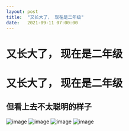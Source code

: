 ```yaml
---
layout: post
title:  "又长大了， 现在是二年级"
date:   2021-09-11 07:00:00
---
```

又长大了， 现在是二年级
=======
# 又长大了， 现在是二年级

## 但看上去不太聪明的样子

![image](https://6d6f-moxigan-1259722256.tcb.qcloud.la/xy/IMG20210828172139.jpg)
![image](https://6d6f-moxigan-1259722256.tcb.qcloud.la/xy/IMG20210903175113.jpg)
![image](https://6d6f-moxigan-1259722256.tcb.qcloud.la/xy/IMG20210903180356.jpg)
![image](https://6d6f-moxigan-1259722256.tcb.qcloud.la/xy/IMG20210903185046.jpg)
